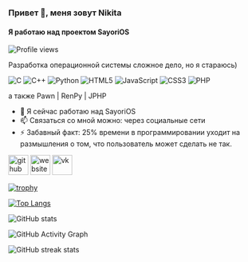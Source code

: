 ### Привет 👋, меня зовут Nikita
#### Я работаю над проектом SayoriOS

![Profile views](https://gpvc.arturio.dev/pimnik98)  

Разработка операционной системы сложное дело, но я стараюсь)

![C](https://img.shields.io/badge/c-%2300599C.svg?style=for-the-badge&logo=c&logoColor=white)
![C++](https://img.shields.io/badge/c++-%2300599C.svg?style=for-the-badge&logo=c%2B%2B&logoColor=white)
![Python](https://img.shields.io/badge/python-3670A0?style=for-the-badge&logo=python&logoColor=ffdd54)
![HTML5](https://img.shields.io/badge/html5-%23E34F26.svg?style=for-the-badge&logo=html5&logoColor=white)
![JavaScript](https://img.shields.io/badge/javascript-%23323330.svg?style=for-the-badge&logo=javascript&logoColor=%23F7DF1E)
![CSS3](https://img.shields.io/badge/css3-%231572B6.svg?style=for-the-badge&logo=css3&logoColor=white)
![PHP](https://img.shields.io/badge/php-%23777BB4.svg?style=for-the-badge&logo=php&logoColor=white)

а также Pawn | RenPy | JPHP

- 🔭 Я сейчас работаю над SayoriOS 
- 📫 Связаться со мной можно: через социальные сети 
- ⚡ Забавный факт: 25% времени в программировании уходит на размышления о том, что пользователь может сделать не так. 


[<img src='https://cdn.jsdelivr.net/npm/simple-icons@3.0.1/icons/github.svg' alt='github' height='40'>](https://github.com/pimnik98)  [<img src='https://cdn.jsdelivr.net/npm/simple-icons@3.0.1/icons/icloud.svg' alt='website' height='40'>](piminoff.ru)  [<img src='https://cdn.jsdelivr.net/npm/simple-icons@3.0.1/icons/vk.svg' alt='vk' height='40'>](https://vk.com/piminov_remont)  

[![trophy](https://github-profile-trophy.vercel.app/?username=pimnik98)](https://github.com/ryo-ma/github-profile-trophy)

[![Top Langs](https://github-readme-stats.vercel.app/api/top-langs/?username=pimnik98)](https://github.com/anuraghazra/github-readme-stats)

![GitHub stats](https://github-readme-stats.vercel.app/api?username=pimnik98&show_icons=true&count_private=true)  

![GitHub Activity Graph](https://activity-graph.herokuapp.com/graph?username=pimnik98)  

![GitHub streak stats](https://github-readme-streak-stats.herokuapp.com/?user=pimnik98)  


